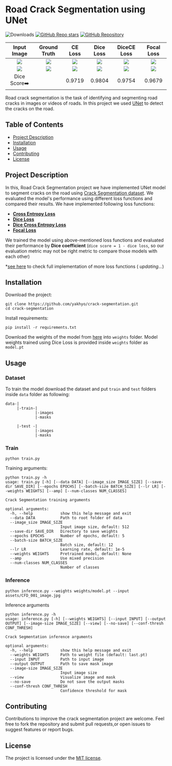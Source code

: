 # Road Crack Segmentation using UNet
![Downloads](https://img.shields.io/github/downloads/yakhyo/crack-segmentation/total)
[![GitHub Repo stars](https://img.shields.io/github/stars/yakhyo/crack-segmentation)](https://github.com/yakhyo/crack-segmentation/stargazers)
[![GitHub Repository](https://img.shields.io/badge/GitHub-Repository-blue?logo=github)](https://github.com/yakhyo/crack-segmentation)

<table>
  <thead>
    <tr align="center">
      <th>Input Image</th>
      <th>Ground Truth</th>
      <th>CE Loss</th>
      <th>Dice Loss</th>
      <th>DiceCE Loss</th>
      <th>Focal Loss</th>
    </tr>
  </thead>
  <tbody>
    <tr align="center">
      <td><img src="./assets/CFD_001_image.jpg"></td>
      <td><img src="./assets/CFD_001_gt.jpg"></td>
      <td><img src="./assets/CFD_001_CE_infer.jpg" ></td>
      <td><img src="./assets/CFD_001_Dice_infer.jpg"></td>
      <td><img src="./assets/CFD_001_DiceCE_infer.jpg"></td>
      <td><img src="./assets/CFD_001_Focal_infer.jpg"></td>
    </tr>
    <tr align="center">
     <td><img src="./assets/CFD_019_image.jpg"></td>
      <td><img src="./assets/CFD_019_gt.jpg"></td>
      <td><img src="./assets/CFD_019_CE_infer.jpg"></td>
      <td><img src="./assets/CFD_019_Dice_infer.jpg"></td>
      <td><img src="./assets/CFD_019_DiceCE_infer.jpg"></td>
      <td><img src="./assets/CFD_019_Focal_infer.jpg"></td>
    </tr>
    <tr align="center">
      <td>Dice Score➡️</td>
      <td></td>
      <td>0.9719</td>
      <td>0.9804</td>
      <td>0.9754</td>
      <td>0.9679</td>
    </tr>
  </tbody>
</table>


Road crack segmentation is the task of identifying and segmenting road cracks in images or videos of roads. In this
project we used [UNet](https://arxiv.org/abs/1505.04597v1) to detect the cracks on the road.

## Table of Contents

* [Project Description](#project-description)
* [Installation](#installation)
* [Usage](#usage)
* [Contributing](#contributing)
* [License](#license)

## Project Description

In this, Road Crack Segmentation project we have implemented UNet model to segment cracks on the road
using [Crack Segmentation dataset](https://www.kaggle.com/datasets/lakshaymiddha/crack-segmentation-dataset). We
evaluated the model's performance using different loss functions and compared their results. We have implemented
following loss functions:

- [**Cross Entropy Loss**](./crackseg/utils/losses.py)
- [**Dice Loss**]((./crackseg/utils/losses.py))
- [**Dice Cross Entropy Loss**]((./crackseg/utils/losses.py))
- [**Focal Loss**]((./crackseg/utils/losses.py))

We trained the model using above-mentioned loss functions and evaluated their performance by **Dice coefficient** (`dice
score = 1 - dice loss`, so our evaluation metric may not be right metric to compare those models with each other)

*[see here](https://github.com/yakhyo/pytorch-losses) to check full implementation of more loss functions (
_updating..._)

## Installation

Download the project:

```commandline
git clone https://github.com/yakhyo/crack-segmentation.git
cd crack-segmentation
```

Install requirements:

```commandline
pip install -r requirements.txt
```

Download the weights of the model from [here](https://github.com/yakhyo/crackseg/releases/tag/v0.0.1) into `weights`
folder. Model weights trained using Dice Loss is provided inside `weights` folder as `model.pt`

## Usage

### Dataset

To train the model download the dataset and put `train` and `test` folders inside `data` folder as following:

```
data-|
     |-train-|
             |-images
             |-masks
                
     |-test -|
             |-images
             |-masks
```

### Train

```commandline
python train.py
```

Training arguments:

```
python train.py -h
usage: train.py [-h] [--data DATA] [--image_size IMAGE_SIZE] [--save-dir SAVE_DIR] [--epochs EPOCHS] [--batch-size BATCH_SIZE] [--lr LR] [--weights WEIGHTS] [--amp] [--num-classes NUM_CLASSES]

Crack Segmentation training arguments

optional arguments:
  -h, --help            show this help message and exit
  --data DATA           Path to root folder of data
  --image_size IMAGE_SIZE
                        Input image size, default: 512
  --save-dir SAVE_DIR   Directory to save weights
  --epochs EPOCHS       Number of epochs, default: 5
  --batch-size BATCH_SIZE
                        Batch size, default: 12
  --lr LR               Learning rate, default: 1e-5
  --weights WEIGHTS     Pretrained model, default: None
  --amp                 Use mixed precision
  --num-classes NUM_CLASSES
                        Number of classes

```

### Inference

```commandline
python inference.py --weights weights/model.pt --input assets/CFD_001_image.jpg
```

Inference arguments

```
python inference.py -h
usage: inference.py [-h] [--weights WEIGHTS] [--input INPUT] [--output OUTPUT] [--image-size IMAGE_SIZE] [--view] [--no-save] [--conf-thresh CONF_THRESH]

Crack Segmentation inference arguments

optional arguments:
  -h, --help            show this help message and exit
  --weights WEIGHTS     Path to weight file (default: last.pt)
  --input INPUT         Path to input image
  --output OUTPUT       Path to save mask image
  --image-size IMAGE_SIZE
                        Input image size
  --view                Visualize image and mask
  --no-save             Do not save the output masks
  --conf-thresh CONF_THRESH
                        Confidence threshold for mask

```

## Contributing

Contributions to improve the crack segmentation project are welcome. Feel free to fork the repository and submit pull
requests,or open issues to suggest features or report bugs.

## License

The project is licensed under the [MIT license](LICENSE).
